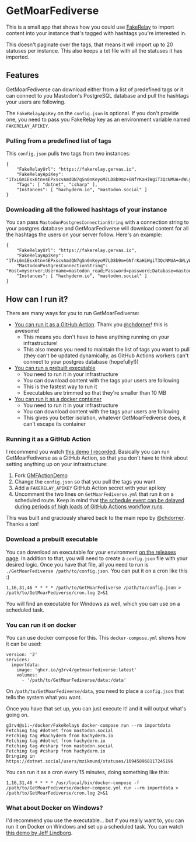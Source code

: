 # GetMoarFediverse

This is a small app that shows how you could use [FakeRelay](https://github.com/g3rv4/FakeRelay/) to import content into your instance that's tagged with hashtags you're interested in.

This doesn't paginate over the tags, that means it will import up to 20 statuses per instance. This also keeps a txt file with all the statuses it has imported.

## Features

GetMoarFediverse can download either from a list of predefined tags or it can connect to you Mastodon's PostgreSQL database and pull the hashtags your users are following.

The `FakeRelayApiKey` on the `config.json` is optional. If you don't provide one, you need to pass you FakeRelay key as an environment variable named `FAKERELAY_APIKEY`.

### Pulling from a predefined list of tags

This `config.json` pulls two tags from two instances:

```
{
    "FakeRelayUrl": "https://fakerelay.gervas.io",
    "FakeRelayApiKey": "1TxL6m1Esx6tnv4EPxscvAmdQN7qSn0nKeyoM7LD8b9mz+GNfrKaHiWgiT3QcNMUA+dWLyWD8qyl1MuKJ+4uHA==",
    "Tags": [ "dotnet", "csharp" ],
    "Instances": [ "hachyderm.io", "mastodon.social" ]
}
```

### Downloading all the followed hashtags of your instance

You can pass `MastodonPostgresConnectionString` with a connection string to your postgres database and GetMoarFediverse will download content for all the hashtags the users on your server follow. Here's an example:

```
{
    "FakeRelayUrl": "https://fakerelay.gervas.io",
    "FakeRelayApiKey": "1TxL6m1Esx6tnv4EPxscvAmdQN7qSn0nKeyoM7LD8b9m+GNfrKaHiWgiT3QcNMUA+dWLyWD8qyl1MuKJ+4uHA==",
    "MastodonPostgresConnectionString": "Host=myserver;Username=mastodon_read;Password=password;Database=mastodon_production",
    "Instances": [ "hachyderm.io", "mastodon.social" ]
}
```

## How can I run it?

There are many ways for you to run GetMoarFediverse:

* [You can run it as a GitHub Action](#running-it-as-a-github-action). Thank you [@chdorner](https://github.com/chdorner)! this is awesome!
  * This means you don't have to have anything running on your infrastructure!
  * This also means you need to maintain the list of tags you want to pull (they can't be updated dynamically, as GitHub Actions workers can't connect to your postgres database (hopefully!))
* [You can run a prebuilt executable](#download-a-prebuilt-executable)
  * You need to run it in your infrastructure
  * You can download content with the tags your users are following
  * This is the fastest way to run it
  * Executables are trimmed so that they're smaller than 10 MB
* [You can run it as a docker container](#you-can-run-it-on-docker)
  * You need to run it in your infrastructure
  * You can download content with the tags your users are following
  * This gives you better isolation, whatever GetMoarFediverse does, it can't escape its container

### Running it as a GitHub Action

I recommend you watch [this demo I recorded](https://youtu.be/XOBD8OsdjGY). Basically you can run GetMoarFediverse as a GitHub Action, so that you don't have to think about setting anything up on your infrastructure:

1. Fork [GMFActionDemo](https://github.com/g3rv4/GMFActionDemo)
2. Change the `config.json` so that you pull the tags you want
3. Add a `FAKERELAY_APIKEY` GitHub Action secret with your api key
4. Uncomment the two lines on `GetMoarFediverse.yml` that run it on a scheduled route. Keep in mind that [the schedule event can be delayed during periods of high loads of GitHub Actions workflow runs](https://docs.github.com/en/actions/using-workflows/events-that-trigger-workflows#schedule).

This was built and graciously shared back to the main repo by [@chdorner](https://github.com/chdorner). Thanks a ton!

### Download a prebuilt executable

You can download an executable for your environment [on the releases page](https://github.com/g3rv4/GetMoarFediverse/releases). In addition to that, you will need to create a `config.json` file with your desired logic. Once you have that file, all you need to run is `./GetMoarFediverse /path/to/config.json`. You can put it on a cron like this :)

```
1,16,31,46 * * * * /path/to/GetMoarFediverse /path/to/config.json > /path/to/GetMoarFediverse/cron.log 2>&1
```

You will find an executable for Windows as well, which you can use on a scheduled task.

### You can run it on docker

You can use docker compose for this. This `docker-compose.yml` shows how it can be used:

```
version: '2'
services:
  importdata:
    image: 'ghcr.io/g3rv4/getmoarfediverse:latest'
    volumes:
      - '/path/to/GetMoarFediverse/data:/data'
```

On `/path/to/GetMoarFediverse/data`, you need to place a `config.json` that tells the system what you want.

Once you have that set up, you can just execute it! and it will output what's going on.

```
g3rv4@s1:~/docker/FakeRelay$ docker-compose run --rm importdata
Fetching tag #dotnet from mastodon.social
Fetching tag #hachyderm from hachyderm.io
Fetching tag #dotnet from hachyderm.io
Fetching tag #csharp from mastodon.social
Fetching tag #csharp from hachyderm.io
Bringing in https://dotnet.social/users/mzikmund/statuses/109458968117245196
```

You can run it as a cron every 15 minutes, doing something like this:

```
1,16,31,46 * * * * /usr/local/bin/docker-compose -f /path/to/GetMoarFediverse/docker-compose.yml run --rm importdata > /path/to/GetMoarFediverse/cron.log 2>&1
```

### What about Docker on Windows?

I'd recommend you use the executable... but if you really want to, you can run it on Docker on Windows and set up a scheduled task. You can watch [this demo by Jeff Lindborg](https://www.youtube.com/watch?v=v73ZKtP0rzE).
